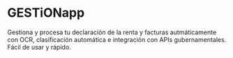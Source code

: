# GESTiONapp
Gestiona y procesa tu declaración de la renta y facturas autmáticamente con OCR, clasificación automática e integración con APIs gubernamentales. Fácil de usar y rápido.
